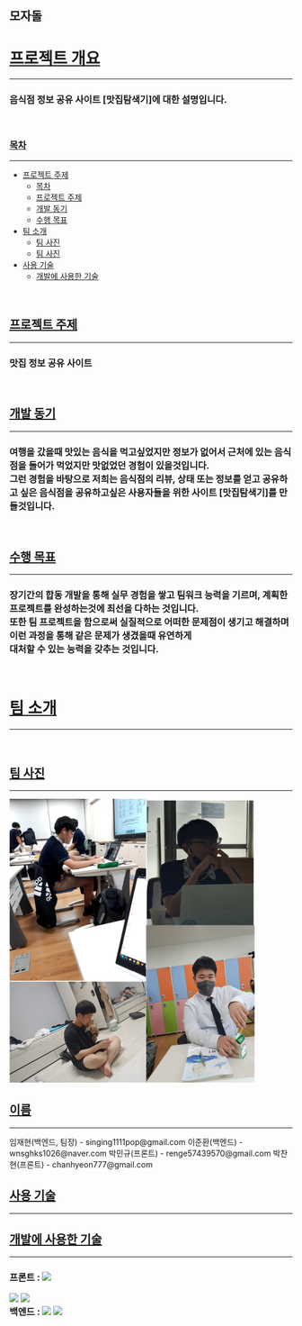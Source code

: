 ## 모자돌
<div>
        <a href="#outline"><h1 id="outline">프로젝트 개요</h1></a>
        <hr>
        <h3>음식점 정보 공유 사이트 [맛집탐색기]에 대한 설명입니다. </h3>
        <br>
        <a href="#index"><h3 id="index">목차</a></h3>
        <hr>
        <ul>
          <li>
            <a href="#topic">프로젝트 주제</a>
            <ul>
              <li><a href="#index">목차</a></li>
              <li><a href="#topic">프로젝트 주제</a></li>
              <li><a href="#motivation">개발 동기</a></li>
              <li><a href="#target">수행 목표</a></li>
            </ul>
          </li>
          <li>
            <a href="#About-the-team">팀 소개</a>
            <ul>
              <li><a href="#team-picture">팀 사진</a></li>
              <li><a href="#team-name">팀 사진</a></li>
            </ul>
          </li>
          <li>
            <a href="#tech">사용 기술</a>
            <ul>
              <li><a href="#tech-use">개발에 사용한 기술</a></li>
            </ul>
          </li>
        </ul>
        <br>
        <a href="#topic"><h2 id="topic">프로젝트 주제</h2></a>
        <hr>
        <h3>맛집 정보 공유 사이트 </h3>
        <br>
        <a href="#motivation"><h2 id="motivation">개발 동기</h2></a>
        <hr>
        <h3>여행을 갔을때 맛있는 음식을 먹고싶었지만 정보가 없어서 근처에 있는 음식점을 들어가 먹었지만 맛없었던 경험이 있을것입니다.<br>
          그런 경험을 바탕으로 저희는 음식점의 리뷰, 상태 또는 정보를 얻고 공유하고 싶은 음식점을 공유하고싶은 사용자들을 위한 사이트 [맛집탐색기]를 만들것입니다. </h3>
        <br>
        <a href="#target"><h2 id="target">수행 목표</h2></a>
        <hr>
        <h3>장기간의 합동 개발을 통해 실무 경험을 쌓고 팀워크 능력을 기르며, 계획한 프로젝트를 완성하는것에 최선을 다하는 것입니다.<br>
          또한 팀 프로젝트을 함으로써 실질적으로 어떠한 문제점이 생기고 해결하며 이런 과정을 통해 같은 문제가 생겼을때 유연하게<br>
          대처할 수 있는 능력을 갖추는 것입니다. </h3>
        <br>
        <a href="#About-the-team"><h1 id="About-the-team">팀 소개</h1></a>
        <hr>
        <br>
        <a href="#team-picture"><h2 id="team-picture">팀 사진</h2></a>
        <hr>
        <img src="https://raw.githubusercontent.com/GBSWmojaDol/mojaDol/master/ReadMe/%ED%8C%80%EC%9B%90_%EC%82%AC%EC%A7%84.png" alt="팀 사진" >
        <br>
        <a href="#team-name"><h2 id="team-name">이름</h2></a>
        <hr>
        <a hre="https://github.com/reproduce0529">임재현(백엔드, 팀장) - singing1111pop@gmail.com</a>
        <a hre="https://github.com/shell-by">이준환(백엔드) - wnsghks1026@naver.com</a>
        <a hre="https://github.com/mingyu9570">박민규(프론트) - renge57439570@gmail.com</a>
        <a hre="https://github.com/hanavi999">박찬현(프론트) - chanhyeon777@gmail.com</a>
        <br>
        <a href="#tech"><h2 id="tech">사용 기술</h2></a>
        <hr>
        <a href="#tech-use"><h2 id="tech-use">개발에 사용한 기술</h2></a>
        <hr>
        <h3>프론트 : <a href="#tech-use"><img src="https://img.shields.io/badge/HTML5-E34F26?style=flat-square&logo=html5&logoColor=white"/></a>

<a href="#tech-use"><img src="https://img.shields.io/badge/CSS3-1572B6?style=flat-square&logo=css&logoColor=white"/></a>
<a href="#tech-use"><img src="https://img.shields.io/badge/JavaScript-F7DF1E?style=flat-square&logo=javascript&logoColor=black"/></a> <br>
백엔드 :
<a href="#tech-use"><img src="https://img.shields.io/badge/Laravel-FF2D20?style=flat-square&logo=laravel&logoColor=white"/></a>
<a href="#tech-use"><img src="https://img.shields.io/badge/PHP-777BB4?style=flat-square&logo=php&logoColor=white"/></a></h3>
<br>
</div>
